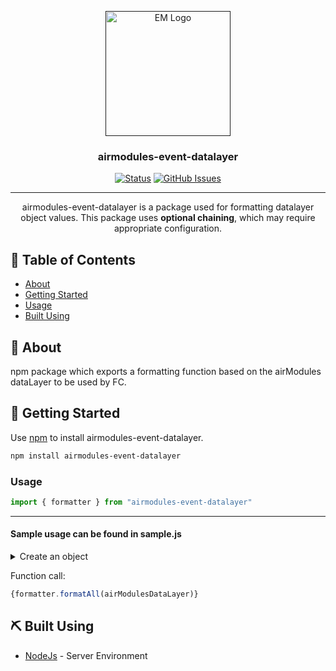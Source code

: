 <p align="center">
  <a href="" rel="noopener">
 <img width=200px height=200px src="https://www.everymundo.com/wp-content/uploads/2018/08/Everymundo_Logo_NO-BACKGROUND-1-e1533159346674.png" alt="EM Logo"></a>
</p>

<h3 align="center">airmodules-event-datalayer</h3>

<div align="center">

[![Status](https://img.shields.io/badge/status-active-success.svg)]()
[![GitHub Issues](https://img.shields.io/github/issues/kylelobo/The-Documentation-Compendium.svg)](https://github.com/KaylingW/airModules-event-dataLayer)

</div>

---

<p align="center"> airmodules-event-datalayer is a package used for formatting datalayer object values. This package uses <b>optional chaining</b>, which may require appropriate configuration.
    <br> 
</p>

## 📝 Table of Contents

- [About](#about)
- [Getting Started](#getting_started)
- [Usage](#usage)
- [Built Using](#built_using)


## 🧐 About <a name = "about"></a>

npm package which exports a formatting function based on the airModules dataLayer to be used by FC.

## 🏁 Getting Started <a name = "getting_started"></a>

Use [npm](https://www.npmjs.com/) to install airmodules-event-datalayer.
```bash
npm install airmodules-event-datalayer
```


### Usage

```js
import { formatter } from "airmodules-event-datalayer"
```
---

#### Sample usage can be found in sample.js

<details><summary>Create an object</summary>

<p>
```js
 const airModulesDataLayer = {
  event: "viewable impression",
  module: "emBookingPopupAbstract",
  eventAction: "viewable - impression",
  actionLabel: null,
  airlineIataCode: "ul",
  provider: "sri lankan airlines",
  journeyType: "ow",
  originAirportIataCode: "CMB",
  destinationAirportIataCode: "SIN",
  route: "cmb>sin",
  currencyCode: "LKR",
  totalPrice: "5.21",
  totalPriceUSD: null,
  fareClass: "ec",
  departureDate: "03/13/2021",
  returnDate: "2021-06-14",
  daysUntilFlight: "25", //25
  tripLength: 93,
  isFlexibleDates: null,
  discountCode: null,
  deeplinkSiteEdition: null,
  miles: null,
  timestamp: "2021-02-16",
  url: "https://www.srilankan.com/en-lk/",
  passenger: [
    {
      count: 1,
      adultCount: "1",
      youngAdultCount: null,
      childCount: null,
      infantInLapCount: null,
      infantInSeatCount: null,
    },
  ],
  page: [
    {
      siteEdition: "en-LK",
      countryIsoCode: "lk",
      languageIsoCode: "en",
    },
  ],
  lodging: [
    {
      cityCode: "sin",
      name: "intercontinental",
      startDate: "2021/03/13",
      endDate: "2021-03-20",
      roomCount: 2,
      tripLength: 7,
      starRating: 5,
    },
  ],
};
```
</p>
</details>

Function call:

```js
{formatter.formatAll(airModulesDataLayer)}
```

## ⛏️ Built Using <a name = "built_using"></a>

- [NodeJs](https://nodejs.org/en/) - Server Environment

